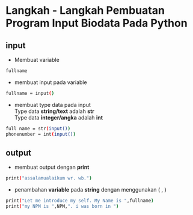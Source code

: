 # **Langkah - Langkah Pembuatan Program Input Biodata Pada Python**
## input
- Membuat variable
```sh
fullname
```
- membuat input pada variable 
```sh
fullname = input()
```
- membuat type data pada input
<br> Type data **string/text** adalah **str**
<br> Type data **integer/angka** adalah **int**
```sh
full name = str(input())
phonenumber = int(input())
```
## output
- membuat output dengan **print**
```sh
print("assalamualaikum wr. wb.")
```
- penambahan **variable** pada **string** dengan menggunakan  ( , )
```sh
print("Let me introduce my self. My Name is ",fullname)
print("my NPM is ",NPM,". i was born in ")
```
